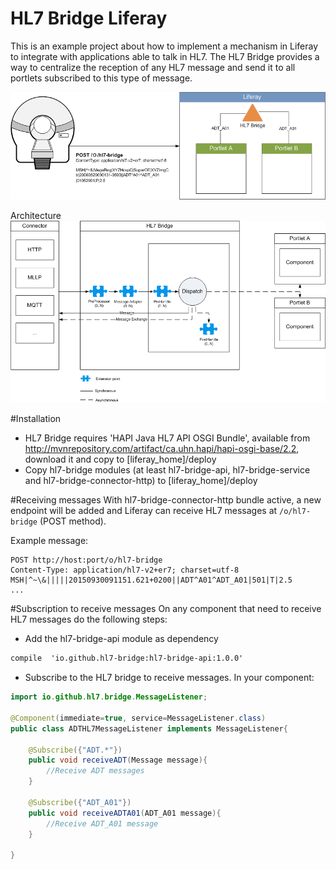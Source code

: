 # HL7 Bridge Liferay

This is an example project about how to implement a mechanism in Liferay to integrate with applications able to talk in HL7. The HL7 Bridge provides a way to centralize the reception of any HL7 message and send it to all portlets subscribed to this type of message.

![alt tag](https://raw.githubusercontent.com/jpenren/hl7-bridge-liferay/master/doc/images/HL7%20Bridge.png)

Architecture
![alt tag](https://raw.githubusercontent.com/jpenren/hl7-bridge-liferay/master/doc/images/HL7-Bridge-Architecture.png)

#Installation
- HL7 Bridge requires 'HAPI Java HL7 API OSGI Bundle', available from http://mvnrepository.com/artifact/ca.uhn.hapi/hapi-osgi-base/2.2, download it and copy to [liferay_home]/deploy
- Copy hl7-bridge modules (at least hl7-bridge-api, hl7-bridge-service and hl7-bridge-connector-http) to [liferay_home]/deploy

#Receiving messages
With hl7-bridge-connector-http bundle active, a new endpoint will be added and Liferay can receive HL7 messages at `/o/hl7-bridge` (POST method).

Example message:
```
POST http://host:port/o/hl7-bridge
Content-Type: application/hl7-v2+er7; charset=utf-8
MSH|^~\&|||||20150930091151.621+0200||ADT^A01^ADT_A01|501|T|2.5
...
```

#Subscription to receive messages
On any component that need to receive HL7 messages do the following steps:
- Add the hl7-bridge-api module as dependency
```xml
compile  'io.github.hl7-bridge:hl7-bridge-api:1.0.0'
```

- Subscribe to the HL7 bridge to receive messages. In your component:
```java
import io.github.hl7.bridge.MessageListener;

@Component(immediate=true, service=MessageListener.class)
public class ADTHL7MessageListener implements MessageListener{
	
	@Subscribe({"ADT.*"})
	public void receiveADT(Message message){
		//Receive ADT messages
	}
	
	@Subscribe({"ADT_A01"})
	public void receiveADTA01(ADT_A01 message){
		//Receive ADT_A01 message
	}

}

```
